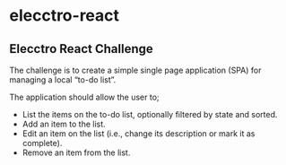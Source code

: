 # elecctro-react

## Elecctro React Challenge

The challenge is to create a simple single page application (SPA) for managing a local “to-do list”.

The application should allow the user to;
- List the items on the to-do list, optionally filtered by state and sorted.
- Add an item to the list.
- Edit an item on the list (i.e., change its description or mark it as complete).
- Remove an item from the list.